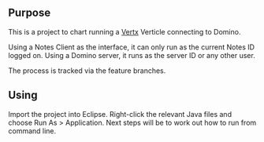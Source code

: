 ## Purpose

This is a project to chart running a [Vertx](http://vertx.io) Verticle connecting to Domino.

Using a Notes Client as the interface, it can only run as the current Notes ID logged on. Using a Domino server, it runs as the server ID or any other user.

The process is tracked via the feature branches.

## Using

Import the project into Eclipse. Right-click the relevant Java files and choose Run As > Application. Next steps will be to work out how to run from command line.
